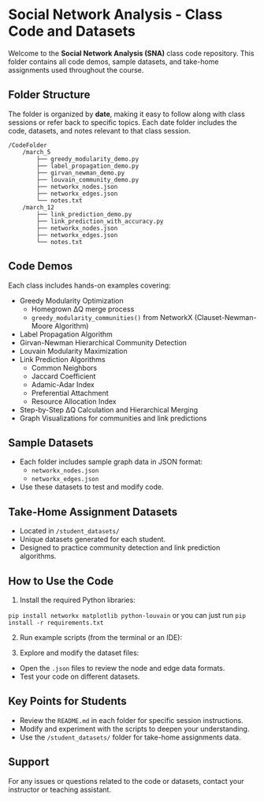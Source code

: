 # Social Network Analysis - Class Code and Datasets

Welcome to the **Social Network Analysis (SNA)** class code repository. This folder contains all code demos, sample datasets, and take-home assignments used throughout the course.

## Folder Structure

The folder is organized by **date**, making it easy to follow along with class sessions or refer back to specific topics. Each date folder includes the code, datasets, and notes relevant to that class session.

```
/CodeFolder
    /march_5
        ├── greedy_modularity_demo.py
        ├── label_propagation_demo.py
        ├── girvan_newman_demo.py
        ├── louvain_community_demo.py
        ├── networkx_nodes.json
        ├── networkx_edges.json
        └── notes.txt
    /march_12
        ├── link_prediction_demo.py
        ├── link_prediction_with_accuracy.py
        ├── networkx_nodes.json
        ├── networkx_edges.json
        └── notes.txt
```

## Code Demos

Each class includes hands-on examples covering:
- Greedy Modularity Optimization
  - Homegrown ΔQ merge process
  - `greedy_modularity_communities()` from NetworkX (Clauset-Newman-Moore Algorithm)
- Label Propagation Algorithm
- Girvan-Newman Hierarchical Community Detection
- Louvain Modularity Maximization
- Link Prediction Algorithms
  - Common Neighbors
  - Jaccard Coefficient
  - Adamic-Adar Index
  - Preferential Attachment
  - Resource Allocation Index
- Step-by-Step ΔQ Calculation and Hierarchical Merging
- Graph Visualizations for communities and link predictions


## Sample Datasets
- Each folder includes sample graph data in JSON format:
  - `networkx_nodes.json`
  - `networkx_edges.json`
- Use these datasets to test and modify code.


## Take-Home Assignment Datasets
- Located in `/student_datasets/`
- Unique datasets generated for each student.
- Designed to practice community detection and link prediction algorithms.

## How to Use the Code

1. Install the required Python libraries:

`pip install networkx matplotlib python-louvain` or you can just run `pip install -r requirements.txt`

2. Run example scripts (from the terminal or an IDE):

3. Explore and modify the dataset files:
- Open the `.json` files to review the node and edge data formats.
- Test your code on different datasets.

## Key Points for Students
- Review the `README.md` in each folder for specific session instructions.
- Modify and experiment with the scripts to deepen your understanding.
- Use the `/student_datasets/` folder for take-home assignments data.

## Support

For any issues or questions related to the code or datasets, contact your instructor or teaching assistant.